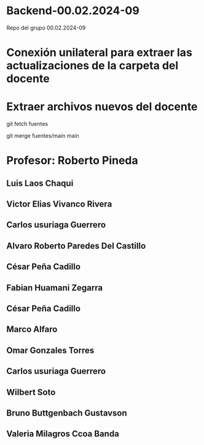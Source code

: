 # Backend-00.02.2024-09
Repo del grupo 00.02.2024-09


# Conexión unilateral para extraer las actualizaciones de la carpeta del docente


# Extraer archivos nuevos del docente

git fetch fuentes

git merge fuentes/main main

# Profesor: Roberto Pineda
## Luis Laos Chaqui 
## Victor Elias Vivanco Rivera
## Carlos usuriaga Guerrero
## Alvaro Roberto Paredes Del Castillo
## César Peña Cadillo
## Fabian Huamani Zegarra
## César Peña Cadillo
## Marco Alfaro
## Omar Gonzales Torres
## Carlos usuriaga Guerrero
## Wilbert Soto
## Bruno Buttgenbach Gustavson
## Valeria Milagros Ccoa Banda

